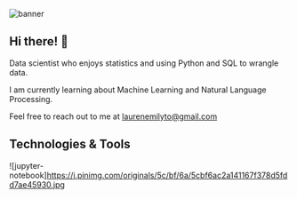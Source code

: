 ![banner](https://i.pinimg.com/originals/15/6e/83/156e835a65e03acc337469f3f6675eb0.jpg)

## Hi there! :wave: 

Data scientist who enjoys statistics and using Python and SQL to wrangle data.

I am currently learning about Machine Learning and Natural Language Processing. 

Feel free to reach out to me at laurenemilyto@gmail.com

## Technologies & Tools
![jupyter-notebook]https://i.pinimg.com/originals/5c/bf/6a/5cbf6ac2a141167f378d5fdd7ae45930.jpg

